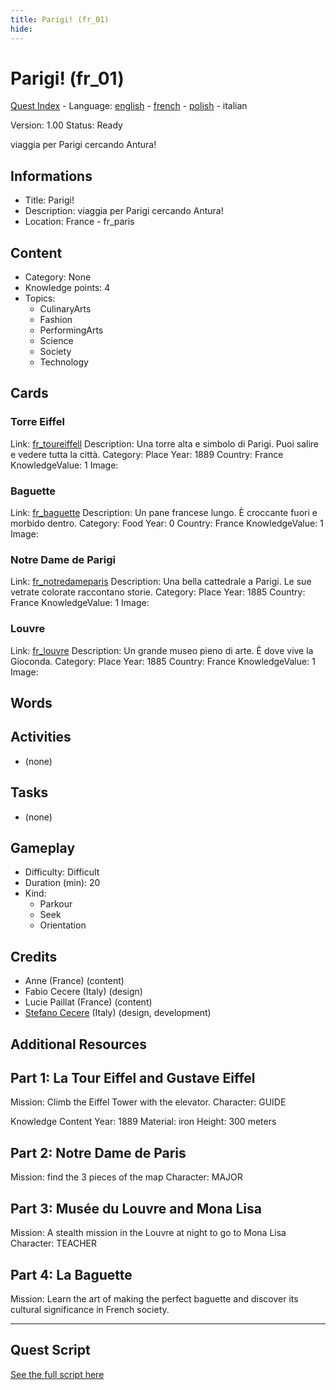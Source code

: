 ```yaml
---
title: Parigi! (fr_01)
hide:
---
```


# Parigi! (fr_01)
[Quest Index](./index.it.md) - Language: [english](./fr_01.md) - [french](./fr_01.fr.md) - [polish](./fr_01.pl.md) - italian

Version: 1.00
Status: Ready

viaggia per Parigi cercando Antura!

## Informations

- Title: Parigi!
- Description: viaggia per Parigi cercando Antura!
- Location: France - fr_paris
## Content
- Category: None
- Knowledge points: 4
- Topics:
  - CulinaryArts
  - Fashion
  - PerformingArts
  - Science
  - Society
  - Technology

## Cards
### Torre Eiffel
Link: [fr_toureiffell](../cards/index.md#fr_toureiffell)
Description: Una torre alta e simbolo di Parigi. Puoi salire e vedere tutta la città.
Category: Place
Year: 1889
Country: France
KnowledgeValue: 1
Image: 

### Baguette
Link: [fr_baguette](../cards/index.md#fr_baguette)
Description: Un pane francese lungo. È croccante fuori e morbido dentro.
Category: Food
Year: 0
Country: France
KnowledgeValue: 1
Image: 

### Notre Dame de Parigi
Link: [fr_notredameparis](../cards/index.md#fr_notredameparis)
Description: Una bella cattedrale a Parigi. Le sue vetrate colorate raccontano storie.
Category: Place
Year: 1885
Country: France
KnowledgeValue: 1
Image: 

### Louvre
Link: [fr_louvre](../cards/index.md#fr_louvre)
Description: Un grande museo pieno di arte. È dove vive la Gioconda.
Category: Place
Year: 1885
Country: France
KnowledgeValue: 1
Image: 

## Words
## Activities
- (none)

## Tasks
- (none)
## Gameplay
- Difficulty: Difficult
- Duration (min): 20
- Kind:
  - Parkour
  - Seek
  - Orientation
## Credits
- Anne (France) (content)
- Fabio Cecere (Italy) (design)
- Lucie Paillat (France) (content)
- [Stefano Cecere](https://stefanocecere.com) (Italy) (design, development)

## Additional Resources


## Part 1: La Tour Eiffel and Gustave Eiffel
Mission: Climb the Eiffel Tower with the elevator.
Character: GUIDE

Knowledge Content
Year: 1889
Material: iron
Height: 300 meters

## Part 2: Notre Dame de Paris
Mission: find the 3 pieces of the map
Character: MAJOR

## Part 3: Musée du Louvre and Mona Lisa
Mission: A stealth mission in the Louvre at night to go to Mona Lisa
Character: TEACHER

## Part 4: La Baguette
Mission: Learn the art of making the perfect baguette and discover its cultural significance in French society.


---

## Quest Script

[See the full script here](./fr_01-script.it.md)
